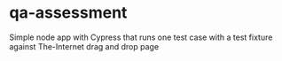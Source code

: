 # qa-assessment

Simple node app with Cypress that runs one test case with a test fixture against The-Internet drag and drop page
